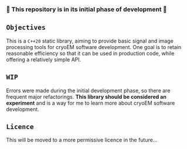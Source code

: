 ### :construction: This repository is in its initial phase of development :construction:

## `Objectives`

This is a `C++20` static library, aiming to provide basic signal and image processing tools for
cryoEM software development. One goal is to retain reasonable efficiency so that it can be used in production code, 
while offering a relatively simple API.

## `WIP`

Errors were made during the initial development phase, so there are frequent major refactorings.
__This library should be considered an experiment__ and is a way for me to learn more about cryoEM software development.

## `Licence`

This will be moved to a more permissive licence in the future...
